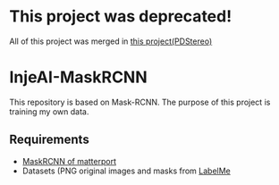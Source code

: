 # This project was deprecated!
All of this project was merged in [this project(PDStereo)](https://github.com/PastelDew/RGB-D-Mask-R-CNN)

# InjeAI-MaskRCNN
This repository is based on Mask-RCNN. The purpose of this project is training my own data.

## Requirements
- [MaskRCNN of matterport](https://github.com/matterport/Mask_RCNN.git)
- Datasets (PNG original images and masks from [LabelMe](http://labelme.csail.mit.edu/Release3.0/)
